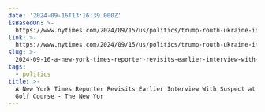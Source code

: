 ```yaml
---
date: '2024-09-16T13:16:39.000Z'
isBasedOn: >-
  https://www.nytimes.com/2024/09/15/us/politics/trump-routh-ukraine-interview.html
link: >-
  https://www.nytimes.com/2024/09/15/us/politics/trump-routh-ukraine-interview.html
slug: >-
  2024-09-16-a-new-york-times-reporter-revisits-earlier-interview-with-suspect-at-trump-golf-course-the-new-yor
tags:
  - politics
title: >-
  A New York Times Reporter Revisits Earlier Interview With Suspect at Trump
  Golf Course - The New Yor
---
```

 

